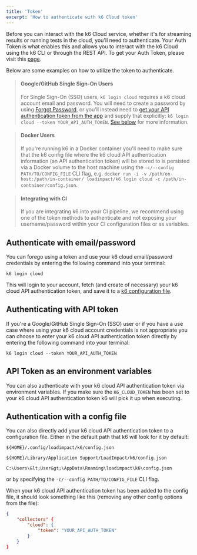 ```yaml
---
title: 'Token'
excerpt: 'How to authenticate with k6 Cloud token'
---
```


Before you can interact with the k6 Cloud service, whether it's for streaming results or running tests in the cloud, you'll need to authenticate. Your Auth Token is what enables this and allows you to interact with the k6 Cloud using the k6 CLI or through the REST API. To get your Auth Token, please visit this [page](https://app.k6.io/account/token).

Below are some examples on how to utilize the token to authenticate.


> #### Google/GitHub Single Sign-On Users
> For Single Sign-On (SSO) users, `k6 login cloud` requires a k6 cloud account email and password. You will need to create a password by using [Forgot Password](), or you'll instead need to <a href="https://app.k6.io/account/token"> get your API authentication token from the app</a> and supply that explicitly: `k6 login cloud --token YOUR_API_AUTH_TOKEN`.
> <a href="#authenticating-with-api-token">See below</a> for more information.

> #### Docker Users
> If you're running k6 in a Docker container you'll need to make sure that the k6 config file where the k6 cloud API authentication information (an API authentication token) will be stored to is persisted via a Docker volume to the host machine using the `-c/--config PATH/TO/CONFIG_FILE` CLI flag, e.g. `docker run -i -v /path/on-host:/path/in-container/ loadimpact/k6 login cloud -c /path/in-container/config.json`.



> #### Integrating with CI
> If you are integrating k6 into your CI pipeline, we recommend using one of the token methods to authenticate and not exposing your username/password within your CI configuration files or as variables.


## Authenticate with email/password

You can forego using a token and use your k6 cloud email/password credentials by entering the following command into your terminal:

<div class="code-group" data-props='{ "labels": ["Authenticate with email/password"] }'>

```shell
k6 login cloud
```

</div>

This will login to your account, fetch (and create of necessary) your k6 cloud API authentication token, and save it to a [k6 configuration file](#using-config-file).

## Authenticating with API token

If you're a Google/GitHub Single Sign-On (SSO) user or if you have a use case where using your k6 cloud account credentials is not appropriate you can choose to enter your k6 cloud API authentication token directly by entering the following command into your terminal:

<div class="code-group" data-props='{"labels": ["Using API token"]}'>

```shell
k6 login cloud --token YOUR_API_AUTH_TOKEN
```

</div>

## API Token as an environment variables

You can also authenticate with your k6 cloud API authentication token via environment variables. If you make sure the `K6_CLOUD_TOKEN` has been set to your k6 cloud API authentication token k6 will pick it up when executing.

## Authentication with a config file

You can also directly add your k6 cloud API authentication token to a configuration file. Either in the default path that k6 will look for it by default:

<div class="code-group" data-props='{"labels": ["Linux", "MacOS", "Windows"], "lineNumbers": [true, true, true]}'>

```shell
${HOME}/.config/loadimpact/k6/config.json
```

```
${HOME}/Library/Application Support/LoadImpact/k6/config.json
```

```shell
C:\Users\&lt;User&gt;\AppData\Roaming\loadimpact\k6\config.json
```

</div>

or by specifying the `-c/--config PATH/TO/CONFIG_FILE` CLI flag.

When your k6 cloud API authentication token has been added to the config file, it should look something like this (removing any other config options from the file):

<div class="code-group" data-props='{"labels": ["API token in JSON"]}'>

```json
{
    "collectors" {
        "cloud": {
            "token": "YOUR_API_AUTH_TOKEN"
        }
    }
}
```

</div>
